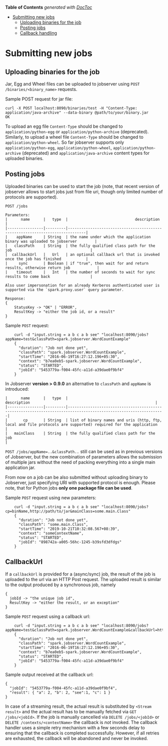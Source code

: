 <!-- START doctoc generated TOC please keep comment here to allow auto update -->
<!-- DON'T EDIT THIS SECTION, INSTEAD RE-RUN doctoc TO UPDATE -->
**Table of Contents**  *generated with [DocToc](https://github.com/thlorenz/doctoc)*

- [Submitting new jobs](#submitting-new-jobs)
  - [Uploading binaries for the job](#uploading-binaries-for-the-job)
  - [Posting jobs](#posting-jobs)
  - [Callback handling](#callbackUrl)

<!-- END doctoc generated TOC please keep comment here to allow auto update -->

# Submitting new jobs

## Uploading binaries for the job

Jar, Egg and Wheel files can be uploaded to jobserver using `POST /binaries/<binary_name>` requests.

Sample POST request for jar file:
```
curl -X POST localhost:8090/binaries/test -H "Content-Type: application/java-archive" --data-binary @path/to/your/binary.jar
OK
```

To upload an egg file `Content-Type` should be changed to `application/python-egg` or `application/python-archive` (deprecated).
Similarly, to upload a wheel file `Content-Type` should be changed to `application/python-wheel`.
So far jobserver supports only `application/python-egg`, `application/python-wheel`, `application/python-archive` (deprecated) and `application/java-archive` content types for uploaded binaries.


## Posting jobs

Uploaded binaries can be used to start the job (note, that recent version of jobserver allows to start jobs just from file uri, though only limited number of protocols are supported).

```
POST /jobs

Parameters:
|      name      |   type  |                              description                                     |
|----------------|---------|------------------------------------------------------------------------------|
|    appName     | String  | the name under which the application binary was uploaded to jobserver        |
|   classPath    | String  | the fully qualified class path for the job                                   |
|  callbackUrl   |   Url   | an optional callback url that is invoked once the job has finished           |
|     sync       | Boolean | if "true", then wait for and return results, otherwise return job            |
|    timeout     |   Int   | the number of seconds to wait for sync results to come back                  |

Also user impersonation for an already Kerberos authenticated user is supported via the `spark.proxy.user` query parameter.

Response:
{
    StatusKey -> "OK" | "ERROR",
    ResultKey -> "either the job id, or a result"
}
```

Sample `POST` request:
```
    curl -d "input.string = a b c a b see" "localhost:8090/jobs?appName=test&classPath=spark.jobserver.WordCountExample"
    {
      "duration": "Job not done yet",
      "classPath": "spark.jobserver.WordCountExample",
      "startTime": "2016-06-19T16:27:12.196+05:30",
      "context": "b7ea0eb5-spark.jobserver.WordCountExample",
      "status": "STARTED",
      "jobId": "5453779a-f004-45fc-a11d-a39dae0f9bf4"
    }
```


In Jobserver **version > 0.9.0** an alternative to `classPath` and `appName` is introduced:

```
|      name      |   type  |                                              description                                                        |
|----------------|---------|-----------------------------------------------------------------------------------------------------------------|
|       cp       | String  | list of binary names and uris (http, ftp, local and file protocols are supported) required for the application  |
|   mainClass    | String  | the fully qualified class path for the job                                                                      |
```
`POST /jobs/appName=..&classPath..` still can be used as in previous versions of Jobserver, but the new combination of parameters allows the submission
of multiple jars without the need of packing everything into a single main application jar.
 
From now on a job can be also submitted without uploading binary to Jobserver, just specifying URI with supported protocol is enough. Please note,
that for Python jobs **only one package file can be used**.

Sample `POST` request using new parameters:
```
    curl -d "input.string = a b c a b see" "localhost:8090/jobs?cp=binName,http://path/to/jar&mainClass=some.main.Class"
    {
      "duration": "Job not done yet",
      "classPath": "some.main.Class",
      "startTime": "2019-10-21T10:32:08.567+08:39",
      "context": "someContextName",
      "status": "STARTED",
      "jobId": "898742a-a005-56hc-1245-b39sfd3dfdgs"
    }
```

## CallbackUrl
If a `callbackUrl` is provided for a (async/sync) job, the result of the job is uploaded to the url via an HTTP Post
request. The uploaded result is similar to the output produced by a synchronous job, namely
```
{
  jobId -> "the unique job id",
  ResultKey -> "either the result, or an exception"
}
```

Sample `POST` request using a callback url:
```
    curl -d "input.string = a b c a b see" "localhost:8090/jobs?appName=test&classPath=spark.jobserver.WordCountExample&callbackUrl=http%3A%2F%2Flocalhost%3A6666"
    {
      "duration": "Job not done yet",
      "classPath": "spark.jobserver.WordCountExample",
      "startTime": "2016-06-19T16:27:12.196+05:30",
      "context": "b7ea0eb5-spark.jobserver.WordCountExample",
      "status": "STARTED",
      "jobId": "5453779a-f004-45fc-a11d-a39dae0f9bf4"
    }
```
Sample output received at the callback url:
```
{
  "jobId": "5453779a-f004-45fc-a11d-a39dae0f9bf4",
  "result": { "a": 2, "b": 2, "see":1, "c": 1 }
}
```

In case of a streaming result, the actual result is substituted by `<Stream result>` and the actual result has to be
manually fetched via `GET /jobs/<jobId>`. If the job is manually cancelled via `DELETE /jobs/<jobId>` or
`DELETE /contexts/<contextName>` the callback is *not* invoked. The callback handler uses a simple retry mechanism with
a few seconds delay to ensuring that the callback is completed successfully. However, if all retries are exhausted,
the callback will be abandoned and never be invoked.